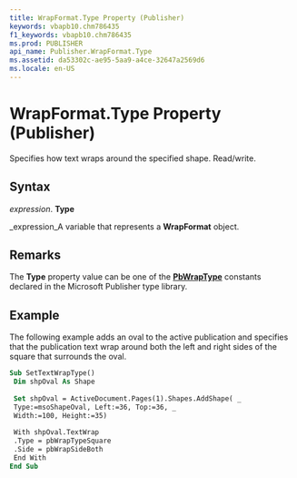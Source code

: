 ```yaml
---
title: WrapFormat.Type Property (Publisher)
keywords: vbapb10.chm786435
f1_keywords: vbapb10.chm786435
ms.prod: PUBLISHER
api_name: Publisher.WrapFormat.Type
ms.assetid: da53302c-ae95-5aa9-a4ce-32647a2569d6
ms.locale: en-US
---
```



# WrapFormat.Type Property (Publisher)

Specifies how text wraps around the specified shape. Read/write.


## Syntax

 _expression_. **Type**

 _expression_A variable that represents a  **WrapFormat** object.


## Remarks

The  **Type** property value can be one of the **[PbWrapType](pbwraptype-enumeration-publisher.md)** constants declared in the Microsoft Publisher type library.


## Example

The following example adds an oval to the active publication and specifies that the publication text wrap around both the left and right sides of the square that surrounds the oval.


```vb
Sub SetTextWrapType() 
 Dim shpOval As Shape 
 
 Set shpOval = ActiveDocument.Pages(1).Shapes.AddShape( _ 
 Type:=msoShapeOval, Left:=36, Top:=36, _ 
 Width:=100, Height:=35) 
 
 With shpOval.TextWrap 
 .Type = pbWrapTypeSquare 
 .Side = pbWrapSideBoth 
 End With 
End Sub
```


